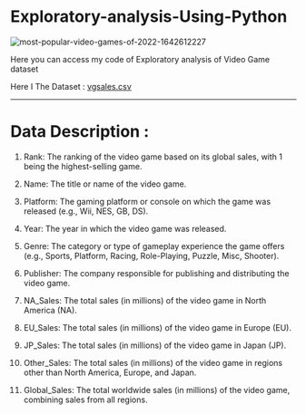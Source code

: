 # Exploratory-analysis-Using-Python


![most-popular-video-games-of-2022-1642612227](https://github.com/IAMSAGAYAABINESH/Exploratory-analysis-of-video-game-dataset/assets/76099682/7f54b4bb-8e4f-4ce0-b360-4a5dbc03a809)


Here you can access my code of Exploratory analysis of Video Game dataset

Here I The Dataset : [vgsales.csv](https://github.com/IAMSAGAYAABINESH/Exploratory-analysis-of-video-game-dataset/files/12368697/vgsales.csv)

-------------------------------------------------------------------------------------------------------------------------------

# Data Description :

1. Rank: The ranking of the video game based on its global sales, with 1 being the highest-selling game.

2. Name: The title or name of the video game.

3. Platform: The gaming platform or console on which the game was released (e.g., Wii, NES, GB, DS).

4. Year: The year in which the video game was released.

5. Genre: The category or type of gameplay experience the game offers (e.g., Sports, Platform, Racing, Role-Playing, Puzzle, Misc, Shooter).

6. Publisher: The company responsible for publishing and distributing the video game.

7. NA_Sales: The total sales (in millions) of the video game in North America (NA).

8. EU_Sales: The total sales (in millions) of the video game in Europe (EU).

9. JP_Sales: The total sales (in millions) of the video game in Japan (JP).

10. Other_Sales: The total sales (in millions) of the video game in regions other than North America, Europe, and Japan.

11. Global_Sales: The total worldwide sales (in millions) of the video game, combining sales from all regions.

